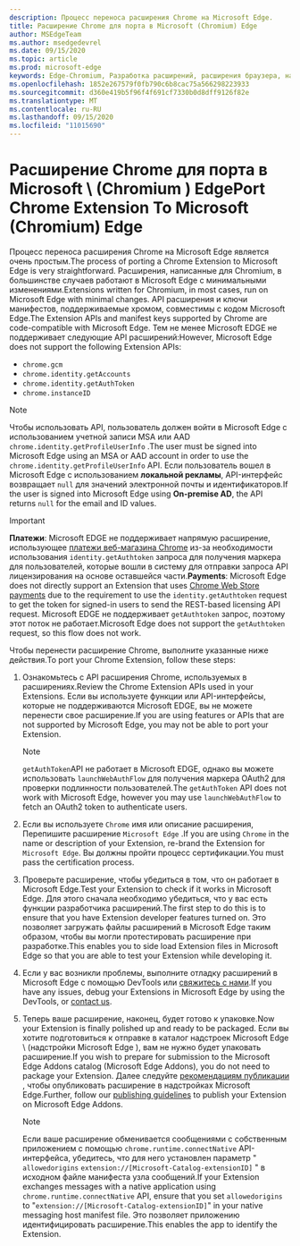 ```yaml
---
description: Процесс переноса расширения Chrome на Microsoft Edge.
title: Расширение Chrome для порта в Microsoft (Chromium) Edge
author: MSEdgeTeam
ms.author: msedgedevrel
ms.date: 09/15/2020
ms.topic: article
ms.prod: microsoft-edge
keywords: Edge-Chromium, Разработка расширений, расширения браузера, надстройки, центр партнера, разработчик
ms.openlocfilehash: 1852e267579f0fb790c6b8cac75a566298223933
ms.sourcegitcommit: d360e419b5f96f4f691cf7330b0d8dff9126f82e
ms.translationtype: MT
ms.contentlocale: ru-RU
ms.lasthandoff: 09/15/2020
ms.locfileid: "11015690"
---
```

# <span data-ttu-id="907ac-104">Расширение Chrome для порта в Microsoft \ (Chromium \) Edge</span><span class="sxs-lookup"><span data-stu-id="907ac-104">Port Chrome Extension To Microsoft \(Chromium\) Edge</span></span>  

<span data-ttu-id="907ac-105">Процесс переноса расширения Chrome на Microsoft Edge является очень простым.</span><span class="sxs-lookup"><span data-stu-id="907ac-105">The process of porting a Chrome Extension to Microsoft Edge is very straightforward.</span></span>  <span data-ttu-id="907ac-106">Расширения, написанные для Chromium, в большинстве случаев работают в Microsoft Edge с минимальными изменениями.</span><span class="sxs-lookup"><span data-stu-id="907ac-106">Extensions written for Chromium, in most cases, run on Microsoft Edge with minimal changes.</span></span>  <span data-ttu-id="907ac-107">API расширения и ключи манифестов, поддерживаемые хромом, совместимы с кодом Microsoft Edge.</span><span class="sxs-lookup"><span data-stu-id="907ac-107">The Extension APIs and manifest keys supported by Chrome are code-compatible with Microsoft Edge.</span></span>  <span data-ttu-id="907ac-108">Тем не менее Microsoft EDGE не поддерживает следующие API расширений:</span><span class="sxs-lookup"><span data-stu-id="907ac-108">However, Microsoft Edge does not support the following Extension APIs:</span></span>  

*   `chrome.gcm`  
*   `chrome.identity.getAccounts`  
*   `chrome.identity.getAuthToken`  
*   `chrome.instanceID`  

> [!Note]
> <span data-ttu-id="907ac-109">Чтобы использовать API, пользователь должен войти в Microsoft Edge с использованием учетной записи MSA или AAD `chrome.identity.getProfileUserInfo` .</span><span class="sxs-lookup"><span data-stu-id="907ac-109">The user must be signed into Microsoft Edge using an MSA or AAD account in order to use the `chrome.identity.getProfileUserInfo` API.</span></span>  <span data-ttu-id="907ac-110">Если пользователь вошел в Microsoft Edge с использованием **локальной рекламы**, API-интерфейс возвращает `null` для значений электронной почты и идентификаторов.</span><span class="sxs-lookup"><span data-stu-id="907ac-110">If the user is signed into Microsoft Edge using **On-premise AD**, the API returns `null` for the email and ID values.</span></span>  

> [!IMPORTANT]
> <span data-ttu-id="907ac-111">**Платежи**: Microsoft EDGE не поддерживает напрямую расширение, использующее [платежи веб-магазина Chrome][ChromeDeveloperWebStorePayments] из-за необходимости использования `identity.getAuthtoken` запроса для получения маркера для пользователей, которые вошли в систему для отправки запроса API лицензирования на основе оставшейся части.</span><span class="sxs-lookup"><span data-stu-id="907ac-111">**Payments**:  Microsoft Edge does not directly support an Extension that uses [Chrome Web Store payments][ChromeDeveloperWebStorePayments] due to the requirement to use the `identity.getAuthtoken` request to get the token for signed-in users to send the REST-based licensing API request.</span></span>  <span data-ttu-id="907ac-112">Microsoft EDGE не поддерживает `getAuthtoken` запрос, поэтому этот поток не работает.</span><span class="sxs-lookup"><span data-stu-id="907ac-112">Microsoft Edge does not support the `getAuthtoken` request, so this flow does not work.</span></span>  

<span data-ttu-id="907ac-113">Чтобы перенести расширение Chrome, выполните указанные ниже действия.</span><span class="sxs-lookup"><span data-stu-id="907ac-113">To port your Chrome Extension, follow these steps:</span></span>  

1.  <span data-ttu-id="907ac-114">Ознакомьтесь с API расширения Chrome, используемых в расширениях.</span><span class="sxs-lookup"><span data-stu-id="907ac-114">Review the Chrome Extension APIs used in your Extensions.</span></span>  <span data-ttu-id="907ac-115">Если вы используете функции или API-интерфейсы, которые не поддерживаются Microsoft EDGE, вы не можете перенести свое расширение.</span><span class="sxs-lookup"><span data-stu-id="907ac-115">If you are using features or APIs that are not supported by Microsoft Edge, you may not be able to port your Extension.</span></span>  
    
    > [!NOTE]
    > <span data-ttu-id="907ac-116">`getAuthToken`API не работает в Microsoft EDGE, однако вы можете использовать `launchWebAuthFlow` для получения маркера OAuth2 для проверки подлинности пользователей.</span><span class="sxs-lookup"><span data-stu-id="907ac-116">The `getAuthToken` API does not work with Microsoft Edge, however you may use `launchWebAuthFlow` to fetch an OAuth2 token to authenticate users.</span></span>  
    
1.  <span data-ttu-id="907ac-117">Если вы используете `Chrome` имя или описание расширения, Перепишите расширение `Microsoft Edge` .</span><span class="sxs-lookup"><span data-stu-id="907ac-117">If you are using `Chrome` in the name or description of your Extension, re-brand the Extension for `Microsoft Edge`.</span></span>  <span data-ttu-id="907ac-118">Вы должны пройти процесс сертификации.</span><span class="sxs-lookup"><span data-stu-id="907ac-118">You must pass the certification process.</span></span>  
    
1.  <span data-ttu-id="907ac-119">Проверьте расширение, чтобы убедиться в том, что он работает в Microsoft Edge.</span><span class="sxs-lookup"><span data-stu-id="907ac-119">Test your Extension to check if it works in Microsoft Edge.</span></span>  <span data-ttu-id="907ac-120">Для этого сначала необходимо убедиться, что у вас есть функции разработчика расширений.</span><span class="sxs-lookup"><span data-stu-id="907ac-120">The first step to do this is to ensure that you have Extension developer features turned on.</span></span>  <span data-ttu-id="907ac-121">Это позволяет загружать файлы расширений в Microsoft Edge таким образом, чтобы вы могли протестировать расширение при разработке.</span><span class="sxs-lookup"><span data-stu-id="907ac-121">This enables you to side load Extension files in Microsoft Edge so that you are able to test your Extension while developing it.</span></span>  
    
1.  <span data-ttu-id="907ac-122">Если у вас возникли проблемы, выполните отладку расширений в Microsoft Edge с помощью DevTools или [свяжитесь с нами][mailtoExtensionPartnerOpsMicrosoft].</span><span class="sxs-lookup"><span data-stu-id="907ac-122">If you have any issues, debug your Extensions in Microsoft Edge by using the DevTools, or [contact us][mailtoExtensionPartnerOpsMicrosoft].</span></span>  
    
1.  <span data-ttu-id="907ac-123">Теперь ваше расширение, наконец, будет готово к упаковке.</span><span class="sxs-lookup"><span data-stu-id="907ac-123">Now your Extension is finally polished up and ready to be packaged.</span></span>  <span data-ttu-id="907ac-124">Если вы хотите подготовиться к отправке в каталог надстроек Microsoft Edge \ (надстройки Microsoft Edge \), вам не нужно будет упаковать расширение.</span><span class="sxs-lookup"><span data-stu-id="907ac-124">If you wish to prepare for submission to the Microsoft Edge Addons catalog \(Microsoft Edge Addons\), you do not need to package your Extension.</span></span>  <span data-ttu-id="907ac-125">Далее следуйте [рекомендациям публикации][ExtensionsPublishExtension] , чтобы опубликовать расширение в надстройках Microsoft Edge.</span><span class="sxs-lookup"><span data-stu-id="907ac-125">Further, follow our [publishing guidelines][ExtensionsPublishExtension] to publish your Extension on Microsoft Edge Addons.</span></span>  
    
    > [!NOTE]
    > <span data-ttu-id="907ac-126">Если ваше расширение обменивается сообщениями с собственным приложением с помощью `chrome.runtime.connectNative` API-интерфейса, убедитесь, что для него установлен параметр " `allowedorigins` `extension://[Microsoft-Catalog-extensionID]` " в исходном файле манифеста узла сообщений.</span><span class="sxs-lookup"><span data-stu-id="907ac-126">If your Extension exchanges messages with a native application using `chrome.runtime.connectNative` API, ensure that you set `allowedorigins` to "`extension://[Microsoft-Catalog-extensionID]`" in your native messaging host manifest file.</span></span>  <span data-ttu-id="907ac-127">Это позволяет приложению идентифицировать расширение.</span><span class="sxs-lookup"><span data-stu-id="907ac-127">This enables the app to identify the Extension.</span></span>  

<!-- image links -->  

<!-- links -->  

[ExtensionsPublishExtension]: ../publish/publish-extension.md "Публикация расширения"  

[mailtoExtensionPartnerOpsMicrosoft]: mailto:extensionpartnerops@microsoft.com "ExtensionPartnerOps@microsoft.com"  

[ChromeDeveloperWebStorePayments]: https://developer.chrome.com/webstore/one_time_payments "Разовые платежи – Хром Google"  
